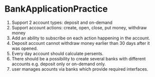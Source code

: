 # BankApplicationPractice
1. Support 2 account types: deposit and on-demand
2. Support account actions: create, open, close, put money, withdraw money
3. Add an ability to subscribe on each action happening in the account.
4. Deposit account cannot withdraw money earlier than 30 days after it was opened.
5. Every day account should calculate persents.
6. There should be a possibility to create several banks with different accounts e.g. deposit only or on-demand only.
7. user manages acounts via banks which provide required interfaces.